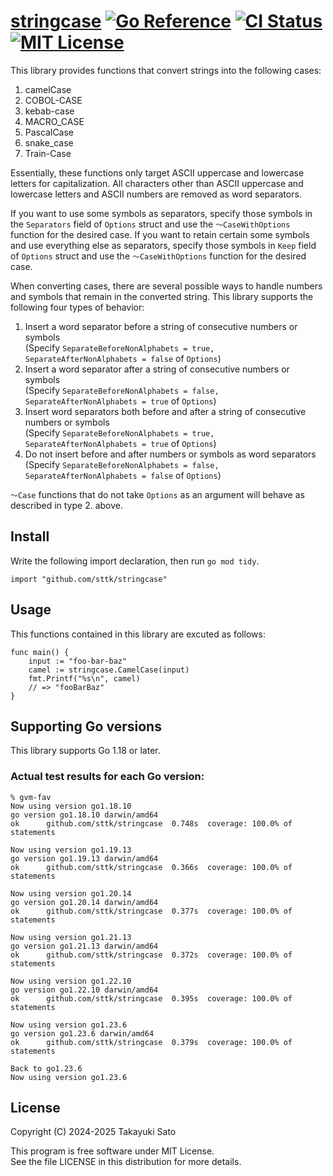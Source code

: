 # [stringcase][repo-url] [![Go Reference][pkg-dev-img]][pkg-dev-url] [![CI Status][ci-img]][ci-url] [![MIT License][mit-img]][mit-url]

This library provides functions that convert strings into the following cases:

1. camelCase
2. COBOL-CASE
3. kebab-case
4. MACRO_CASE
5. PascalCase
6. snake_case
7. Train-Case

Essentially, these functions only target ASCII uppercase and lowercase letters for capitalization.
All characters other than ASCII uppercase and lowercase letters and ASCII numbers are removed as word separators.

If you want to use some symbols as separators, specify those symbols in the `Separators` field of `Options` struct and use the `〜CaseWithOptions` function for the desired case.
If you want to retain certain some symbols and use everything else as separators, specify those symbols in `Keep` field of `Options` struct and use the `〜CaseWithOptions` function for the desired case.

When converting cases, there are several possible ways to handle numbers and symbols that remain in the converted string. This library supports the following four types of behavior:

1. Insert a word separator before a string of consecutive numbers or symbols<br>
(Specify `SeparateBeforeNonAlphabets = true, SeparateAfterNonAlphabets = false` of `Options`)
2. Insert a word separator after a string of consecutive numbers or symbols<br>
(Specify `SeparateBeforeNonAlphabets = false, SeparateAfterNonAlphabets = true` of `Options`)
3. Insert word separators both before and after a string of consecutive numbers or symbols<br>
(Specify `SeparateBeforeNonAlphabets = true, SeparateAfterNonAlphabets = true` of `Options`)
4. Do not insert before and after numbers or symbols as word separators<br>
(Specify `SeparateBeforeNonAlphabets = false, SeparateAfterNonAlphabets = false` of `Options`)

`〜Case` functions that do not take `Options` as an argument will behave as described in type 2. above.

## Install

Write the following import declaration, then run `go mod tidy`.

```
import "github.com/sttk/stringcase"
```

## Usage

This functions contained in this library are excuted as follows:

```
func main() {
    input := "foo-bar-baz"
    camel := stringcase.CamelCase(input)
    fmt.Printf("%s\n", camel)
    // => "fooBarBaz"
}
```

## Supporting Go versions

This library supports Go 1.18 or later.

### Actual test results for each Go version:

```
% gvm-fav                   
Now using version go1.18.10
go version go1.18.10 darwin/amd64
ok  	github.com/sttk/stringcase	0.748s	coverage: 100.0% of statements

Now using version go1.19.13
go version go1.19.13 darwin/amd64
ok  	github.com/sttk/stringcase	0.366s	coverage: 100.0% of statements

Now using version go1.20.14
go version go1.20.14 darwin/amd64
ok  	github.com/sttk/stringcase	0.377s	coverage: 100.0% of statements

Now using version go1.21.13
go version go1.21.13 darwin/amd64
ok  	github.com/sttk/stringcase	0.372s	coverage: 100.0% of statements

Now using version go1.22.10
go version go1.22.10 darwin/amd64
ok  	github.com/sttk/stringcase	0.395s	coverage: 100.0% of statements

Now using version go1.23.6
go version go1.23.6 darwin/amd64
ok  	github.com/sttk/stringcase	0.379s	coverage: 100.0% of statements

Back to go1.23.6
Now using version go1.23.6
```

## License

Copyright (C) 2024-2025 Takayuki Sato

This program is free software under MIT License.<br>
See the file LICENSE in this distribution for more details.


[repo-url]: https://github.com/sttk/stringcase
[pkg-dev-img]: https://pkg.go.dev/badge/github.com/sttk/stringcase.svg
[pkg-dev-url]: https://pkg.go.dev/github.com/sttk/stringcase
[ci-img]: https://github.com/sttk/stringcase/actions/workflows/go.yml/badge.svg?branch=main
[ci-url]: https://github.com/sttk/stringcase/actions
[mit-img]: https://img.shields.io/badge/license-MIT-green.svg
[mit-url]: https://opensource.org/licenses/MIT
